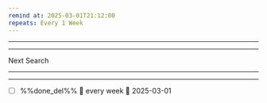 ```yaml
---
remind at: 2025-03-01T21:12:00
repeats: Every 1 Week
---
```

---


---
Next Search

---
---
- [ ] %%done_del%% 🔁 every week 📅 2025-03-01